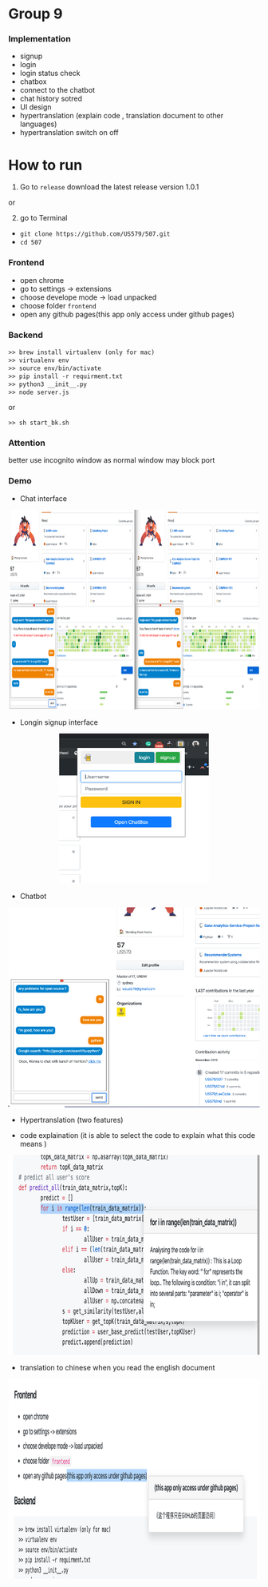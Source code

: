 # Group 9

### Implementation

* signup
* login
* login status check
* chatbox
* connect to the chatbot
* chat history sotred 
* UI design
* hypertranslation (explain code , translation document to other languages)
* hypertranslation switch on off

# How to run

1. Go to `release` download the latest release version 1.0.1

or

2. go to Terminal

  * `git clone https://github.com/US579/507.git`
  * `cd 507`

### Frontend

*  open chrome
*  go to settings -> extensions
*  choose develope mode -> load unpacked
*  choose folder `frontend`
*  open any github pages(this app only access under github pages)


### Backend

```
>> brew install virtualenv (only for mac)
>> virtualenv env
>> source env/bin/activate
>> pip install -r requirment.txt
>> python3 __init__.py
>> node server.js
```
or

```
>> sh start_bk.sh
```

### Attention

better use incognito window as normal window may block port 

### Demo

* Chat interface

<div align=center><img width="100%" height="400" src="https://github.com/US579/507/blob/master/img/chat.png"/></div>

* Longin signup interface

<div align=center><img width="300" height="300" src="https://github.com/US579/507/blob/master/img/loginsingupform.png"/></div>

* Chatbot

<div align=center><img width="600" height="400" src="https://github.com/US579/507/blob/master/img/chatwithchatbot.png"/></div>

* Hypertranslation (two features)
   
- code explaination (it is able to select the code to explain what this code means )

<div align=center><img width="800" height="400" src="https://github.com/US579/507/blob/master/img/hypertranslation.png"/></div>
	

- translation to chinese when you read the english document
   
<div align=center><img width="800" height="400" src="https://github.com/US579/507/blob/master/img/hypertranslation1.png"/></div>

